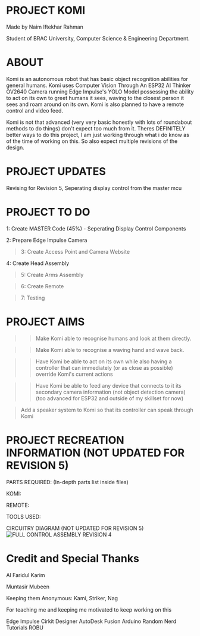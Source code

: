 # PROJECT KOMI
Made by Naim Iftekhar Rahman

Student of BRAC University, Computer Science & Engineering Department.

# ABOUT
Komi is an autonomous robot that has basic object recognition abilities for general humans. Komi uses Computer Vision Through An ESP32 AI Thinker OV2640 Camera running Edge Impulse's YOLO Model possessing the ability to act on its own to greet humans it sees, waving to the closest person it sees and roam around on its own. Komi is also planned to have a remote control and video feed.

Komi is not that advanced (very very basic honestly with lots of roundabout methods to do things) don't expect too much from it. Theres DEFINITELY better ways to do this project, I am just working through what i do know as of the time of working on this. So also expect multiple revisions of the design.



# PROJECT UPDATES
Revising for Revision 5, Seperating display control from the master mcu

# PROJECT TO DO
1: Create MASTER Code (45%) - Seperating Display Control Components

2: Prepare Edge Impulse Camera

>3: Create Access Point and Camera Website

4: Create Head Assembly

>5: Create Arms Assembly

>6: Create Remote

>7: Testing

# PROJECT AIMS
>> Make Komi able to recognise humans and look at them directly.

>> Make Komi able to recognise a waving hand and wave back.

>> Have Komi be able to act on its own while also having a controller that can immediately (or as close as possible) override Komi's current actions

>> Have Komi be able to feed any device that connects to it its secondary camera information (not object detection camera) (too advanced for ESP32 and outside of my skillset for now)

> Add a speaker system to Komi so that its controller can speak through Komi

# PROJECT RECREATION INFORMATION (NOT UPDATED FOR REVISION 5)
PARTS REQUIRED: (In-depth parts list inside files)

KOMI:

REMOTE:

TOOLS USED:




CIRCUITRY DIAGRAM (NOT UPDATED FOR REVISION 5)
![FULL CONTROL ASSEMBLY REVISION 4](https://github.com/user-attachments/assets/e1606bd2-68a3-4a13-97bf-b90edf791701)



# Credit and Special Thanks

Al Faridul Karim

Muntasir Mubeen

Keeping them Anonymous: Kami, Striker, Nag

For teaching me and keeping me motivated to keep working on this


Edge Impulse
Cirkit Designer
AutoDesk Fusion
Arduino
Random Nerd Tutorials
ROBU

